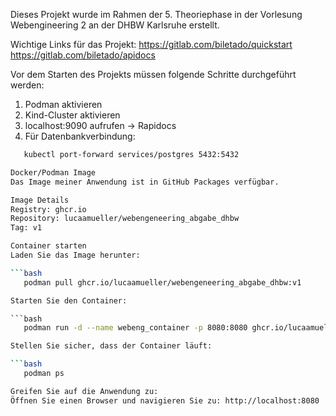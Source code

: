 Dieses Projekt wurde im Rahmen der 5. Theoriephase in der Vorlesung Webengineering 2 an der DHBW Karlsruhe erstellt. 

Wichtige Links für das Projekt:
https://gitlab.com/biletado/quickstart
https://gitlab.com/biletado/apidocs

Vor dem Starten des Projekts müssen folgende Schritte durchgeführt werden:
1. Podman aktivieren 
2. Kind-Cluster aktivieren
3. localhost:9090 aufrufen -> Rapidocs 
4. Für Datenbankverbindung:

```bash
   kubectl port-forward services/postgres 5432:5432

Docker/Podman Image
Das Image meiner Anwendung ist in GitHub Packages verfügbar.

Image Details
Registry: ghcr.io
Repository: lucaamueller/webengeneering_abgabe_dhbw
Tag: v1

Container starten
Laden Sie das Image herunter:

```bash
   podman pull ghcr.io/lucaamueller/webengeneering_abgabe_dhbw:v1

Starten Sie den Container:

```bash
   podman run -d --name webeng_container -p 8080:8080 ghcr.io/lucaamueller/webengeneering_abgabe_dhbw:v1

Stellen Sie sicher, dass der Container läuft:

```bash
   podman ps

Greifen Sie auf die Anwendung zu:
Öffnen Sie einen Browser und navigieren Sie zu: http://localhost:8080

